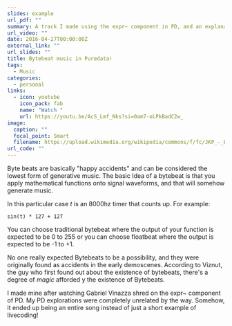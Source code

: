 ```yaml
---
slides: example
url_pdf: ""
summary: A track I made using the expr~ component in PD, and an explanation.
url_video: ""
date: 2016-04-27T00:00:00Z
external_link: ""
url_slides: ""
title: Bytebeat music in Puredata!
tags:
  - Music
categories:
  - personal
links:
  - icon: youtube
    icon_pack: fab
    name: "Watch "
    url: https://youtu.be/AcS_Lmf_Nks?si=0am7-oLPkBadC2w_
image:
  caption: ""
  focal_point: Smart
  filename: https://upload.wikimedia.org/wikipedia/commons/f/fc/JKP_-_Bytebeat_-_151.png
url_code: ""
---
```

Byte beats are basically "happy accidents" and can be considered the lowest form of generative music. The basic Idea of a bytebeat is that you apply mathematical functions onto signal waveforms, and that will somehow generate music. 

In this particular case *t* is an 8000hz timer that counts up. For example:

```
sin(t) * 127 + 127
```



You can choose traditional bytebeat where the output of your function is expected to be 0 to 255 or you can choose floatbeat where the output is expected to be -1 to +1.

No one really expected Bytebeats to be a possibility, and they were originally found as accidents in the early demoscenes. According to Viznut, the guy who first found out about the existence of bytebeats, there's a degree of *magic* afforded y the existence of Bytebeats.

I made mine after watching Gabriel Vinazza shred on the expr~ component of PD. My PD explorations were completely unrelated by the way. Somehow, it ended up being an entire song instead of just a short example of livecoding!